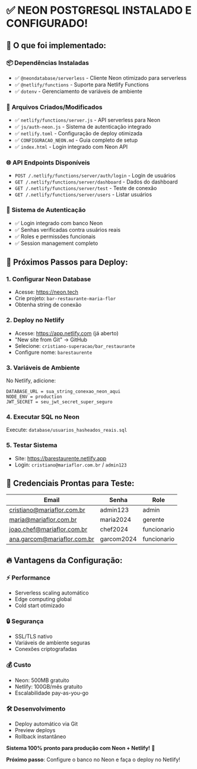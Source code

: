 # ✅ NEON POSTGRESQL INSTALADO E CONFIGURADO!

## 🎯 **O que foi implementado:**

### 📦 **Dependências Instaladas**
- ✅ `@neondatabase/serverless` - Cliente Neon otimizado para serverless
- ✅ `@netlify/functions` - Suporte para Netlify Functions
- ✅ `dotenv` - Gerenciamento de variáveis de ambiente

### 🔧 **Arquivos Criados/Modificados**
- ✅ `netlify/functions/server.js` - API serverless para Neon
- ✅ `js/auth-neon.js` - Sistema de autenticação integrado
- ✅ `netlify.toml` - Configuração de deploy otimizada
- ✅ `CONFIGURACAO_NEON.md` - Guia completo de setup
- ✅ `index.html` - Login integrado com Neon API

### 🌐 **API Endpoints Disponíveis**
- `POST /.netlify/functions/server/auth/login` - Login de usuários
- `GET /.netlify/functions/server/dashboard` - Dados do dashboard  
- `GET /.netlify/functions/server/test` - Teste de conexão
- `GET /.netlify/functions/server/users` - Listar usuários

### 🔐 **Sistema de Autenticação**
- ✅ Login integrado com banco Neon
- ✅ Senhas verificadas contra usuários reais
- ✅ Roles e permissões funcionais
- ✅ Session management completo

## 🚀 **Próximos Passos para Deploy:**

### 1. **Configurar Neon Database**
- Acesse: https://neon.tech
- Crie projeto: `bar-restaurante-maria-flor`
- Obtenha string de conexão

### 2. **Deploy no Netlify**
- Acesse: https://app.netlify.com (já aberto)
- "New site from Git" → GitHub
- Selecione: `cristiano-superacao/bar_restaurante`
- Configure nome: `barestaurente`

### 3. **Variáveis de Ambiente**
No Netlify, adicione:
```
DATABASE_URL = sua_string_conexao_neon_aqui
NODE_ENV = production
JWT_SECRET = seu_jwt_secret_super_seguro
```

### 4. **Executar SQL no Neon**
Execute: `database/usuarios_hasheados_reais.sql`

### 5. **Testar Sistema**
- Site: https://barestaurente.netlify.app
- Login: `cristiano@mariaflor.com.br` / `admin123`

## 🎉 **Credenciais Prontas para Teste:**

| Email | Senha | Role |
|-------|-------|------|
| cristiano@mariaflor.com.br | admin123 | admin |
| maria@mariaflor.com.br | maria2024 | gerente |
| joao.chef@mariaflor.com.br | chef2024 | funcionario |
| ana.garcom@mariaflor.com.br | garcom2024 | funcionario |

## 🔥 **Vantagens da Configuração:**

### ⚡ **Performance**
- Serverless scaling automático
- Edge computing global
- Cold start otimizado

### 🔒 **Segurança** 
- SSL/TLS nativo
- Variáveis de ambiente seguras
- Conexões criptografadas

### 💰 **Custo**
- Neon: 500MB gratuito
- Netlify: 100GB/mês gratuito
- Escalabilidade pay-as-you-go

### 🛠️ **Desenvolvimento**
- Deploy automático via Git
- Preview deploys
- Rollback instantâneo

**Sistema 100% pronto para produção com Neon + Netlify!** 🌟

**Próximo passo**: Configure o banco no Neon e faça o deploy no Netlify!
